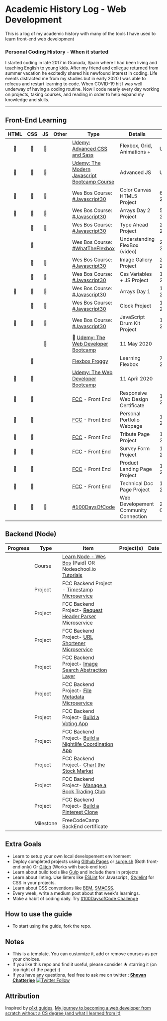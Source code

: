 
# Academic History Log - Web Development
This is a log of my academic history with many of the tools I have used to learn front-end web development <br>

### Personal Coding History - When it started
I started coding in late 2017 in Granada, Spain where I had been living and teaching English to young kids. After my friend and collegue returned from summer vacation he excitedly shared his newfound interest in coding. Life events distracted me from my studies but in early 2020 I was able to refocus and restart learning to code. When COVID-19 hit I was well underway of having a coding routine. Now I code nearly every day working on projects, taking courses, and reading in order to help expand my knowledge and skills.

------

## Front-End Learning

[check]: yellowCheck.png "check"

| HTML | CSS | JS | Other | Type | Details | Date |
| :-----: | :-----: | :-----: | ------ | ------ | ------ | ------ |
| :large_orange_diamond: | :large_orange_diamond: | :large_orange_diamond: | | [Udemy: Advanced CSS and Sass](https://www.udemy.com/course/advanced-css-and-sass/) | Flexbox, Grid, Animations + | UPCOMING |
| :large_orange_diamond: | :large_orange_diamond: | :large_orange_diamond: | |[Udemy: The Modern Javascript Bootcamp Course](https://www.udemy.com/course/javascript-beginners-complete-tutorial/) | Advanced JS | UPCOMING |
| :large_orange_diamond: | :large_orange_diamond: | :large_orange_diamond: | | Wes Bos Course: [#Javascript30](https://javascript30.com/) | Color Canvas HTML5 Project | 6 July 2020 |
| :large_orange_diamond: | :large_orange_diamond: | :large_orange_diamond: | | Wes Bos Course: [#Javascript30](https://javascript30.com/) | Arrays Day 2 Project | 5 July 2020 |
| | :large_orange_diamond: | :large_orange_diamond: | | Wes Bos Course: [#Javascript30](https://javascript30.com/) | Type Ahead Project | 2 July 2020 |
| | :large_orange_diamond: | | | Wes Bos Course: [#WhatTheFlexbox](https://flexbox.io/) | Understanding FlexBox (video) | 2 July 2020 |
| | :large_orange_diamond: | :large_orange_diamond: | | Wes Bos Course: [#Javascript30](https://javascript30.com/) | Image Gallery Project | 25 June 2020 |
| | :large_orange_diamond: | :large_orange_diamond: | | Wes Bos Course: [#Javascript30](https://javascript30.com/) | Css Variables + JS Project | 19 June 2020 |
| :large_orange_diamond: | :large_orange_diamond: | :large_orange_diamond: | | Wes Bos Course: [#Javascript30](https://javascript30.com/) | Arrays Day 1 | 19 June 2020 |
| | :large_orange_diamond: | :large_orange_diamond: | | Wes Bos Course: [#Javascript30](https://javascript30.com/) | Clock Project | 17 June 2020 |
| :large_orange_diamond: | :large_orange_diamond: | :large_orange_diamond: | | Wes Bos Course: [#Javascript30](https://javascript30.com/) | JavaScript Drum Kit Project | 16 June 2020 |
| |  | :large_orange_diamond: | |:large_orange_diamond: [Udemy: The Web Developer Bootcamp](https://www.udemy.com/course/the-web-developer-bootcamp/) | 11 May 2020 |
| | :large_orange_diamond: | | | [Flexbox Froggy](http://flexboxfroggy.com/) | Learning Flexbox | 7 May 2020
| :large_orange_diamond: | :large_orange_diamond: | | | [Udemy: The Web Developer Bootcamp](https://www.udemy.com/course/the-web-developer-bootcamp/) | 11 April 2020 |
| :large_orange_diamond: | :large_orange_diamond: | | | [FCC](https://www.freecodecamp.org/) - Front End | Responsive Web Design Certificate | 13 Jan 2019 |
| :large_orange_diamond: | :large_orange_diamond: | | | [FCC](https://www.freecodecamp.org/) - Front End | Personal Portfolio Webpage | 13 Nov 2017 |
| :large_orange_diamond: | :large_orange_diamond: | | | [FCC](https://www.freecodecamp.org/) - Front End | Tribute Page Project | 12 Nov 2017 |
| :large_orange_diamond: | :large_orange_diamond: | | | [FCC](https://www.freecodecamp.org/) - Front End | Survey Form Project | 12 Nov 2017 |
| :large_orange_diamond: | :large_orange_diamond: | | | [FCC](https://www.freecodecamp.org/) - Front End | Product Landing Page Project | 11 Nov 2017 |
| :large_orange_diamond: | :large_orange_diamond: | | | [FCC](https://www.freecodecamp.org/) - Front End | Technical Doc Page Project | 11 Nov 2017 |
| :large_orange_diamond: | :large_orange_diamond: | :large_orange_diamond: | | [#100DaysOfCode](https://www.100daysofcode.com/) | Web Developement Community Connection | 2017-Current |


## Backend (Node)
| Progress | Type | Item | Project(s) | Date |
|:------:|------|------|------------|:-------:|
|   | Course | [Learn Node - Wes Bos](https://learnnode.com/) (Paid) OR Nodeschool.io [Tutorials](https://nodeschool.io/) |   |    |
|   | Project | FCC Backend Project - [Timestamp Microservice](https://www.freecodecamp.com/challenges/timestamp-microservice) |   |    |
|   | Project | FCC Backend Project- [Request Header Parser Microservice](https://www.freecodecamp.com/challenges/request-header-parser-microservice) |   |    |
|   | Project | FCC Backend Project- [URL Shortener Microservice](https://www.freecodecamp.com/challenges/url-shortener-microservice) |   |    |
|   | Project | FCC Backend Project- [Image Search Abstraction Layer](https://www.freecodecamp.com/challenges/image-search-abstraction-layer) |   |    |
|   | Project | FCC Backend Project- [File Metadata Microservice](https://www.freecodecamp.com/challenges/file-metadata-microservice) |   |    |
|   | Project | FCC Backend Project- [Build a Voting App](https://www.freecodecamp.com/challenges/build-a-voting-app) |   |    |
|   | Project | FCC Backend Project- [Build a Nightlife Coordination App](https://www.freecodecamp.com/challenges/build-a-nightlife-coordination-app) |   |    |
|   | Project | FCC Backend Project- [Chart the Stock Market](https://www.freecodecamp.com/challenges/chart-the-stock-market) |   |    |
|   | Project | FCC Backend Project- [Manage a Book Trading Club](https://www.freecodecamp.com/challenges/manage-a-book-trading-club) |   |    |
|   | Project | FCC Backend Project- [Build a Pinterest Clone](https://www.freecodecamp.com/challenges/build-a-pinterest-clone) |   |    |
|   | Milestone | FreeCodeCamp BackEnd certificate |   |    |


## Extra Goals
* Learn to setup your own local developement environment
* Deploy completed projects using [Github Pages](https://pages.github.com/) or [surge.sh](http://surge.sh/) (Both front-end only) Or [Glitch](https://glitch.com/) (Works with back-end too)
* Learn about build tools like [Gulp](https://gulpjs.com/) and include them in projects
* Learn about linting. Use linters like [ESLint](https://eslint.org/) for Javascript , [Stylelint](https://stylelint.io/) for CSS in your projects.
* Learn about CSS conventions like [BEM](http://getbem.com/introduction/), [SMACSS](https://smacss.com/book/).
* Every week, write a medium post about that week's learnings.
* Make a habit of coding daily. Try [#100DaysofCode Challenge](http://100daysofcode.com/)


## How to use the guide
* To start using the guide, fork the repo.

## Notes
* This is a template. You can customize it, add or remove courses as per your choices.
* If you like this repo and find it useful, please consider ★ starring it (on top right of the page) :)
* If you have any questions, feel free to ask me on twitter : **[Shovan Chatterjee](https://twitter.com/shovan_ch)** [![Twitter Follow](https://img.shields.io/twitter/follow/shovan_ch.svg?style=flat-square&label=Follow%20@shovan_ch)](https://twitter.com/intent/follow?screen_name=shovan_ch)

## Attribution
Inspired by [p1xt guides](https://github.com/P1xt/p1xt-guides), [My journey to becoming a web developer from scratch without a CS degree (and what I learned from it)](https://medium.freecodecamp.com/my-journey-to-becoming-a-web-developer-from-scratch-without-a-cs-degree-2-years-later-and-what-i-4a7fd2ff5503)